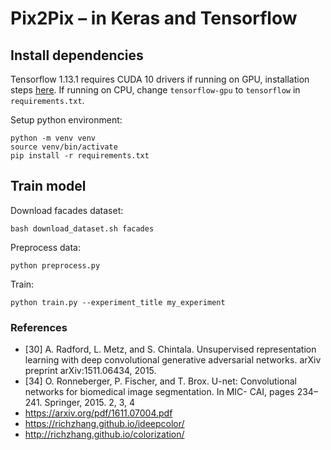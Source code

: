 
# Pix2Pix – in Keras and Tensorflow

## Install dependencies

Tensorflow 1.13.1 requires CUDA 10 drivers if running on GPU, installation steps [here](https://www.tensorflow.org/install/gpu#install_cuda_with_apt). If running on CPU, change `tensorflow-gpu` to `tensorflow` in `requirements.txt`.

Setup python environment:
```
python -m venv venv
source venv/bin/activate
pip install -r requirements.txt
```

## Train model

Download facades dataset:

```
bash download_dataset.sh facades
```

Preprocess data:

```
python preprocess.py
```

Train:
```
python train.py --experiment_title my_experiment
```


### References

- [30] A. Radford, L. Metz, and S. Chintala. Unsupervised representation learning with deep convolutional generative adversarial networks. arXiv preprint arXiv:1511.06434, 2015.
- [34] O. Ronneberger, P. Fischer, and T. Brox. U-net: Convolutional networks for biomedical image segmentation. In MIC- CAI, pages 234–241. Springer, 2015. 2, 3, 4
- https://arxiv.org/pdf/1611.07004.pdf
- https://richzhang.github.io/ideepcolor/
- http://richzhang.github.io/colorization/


